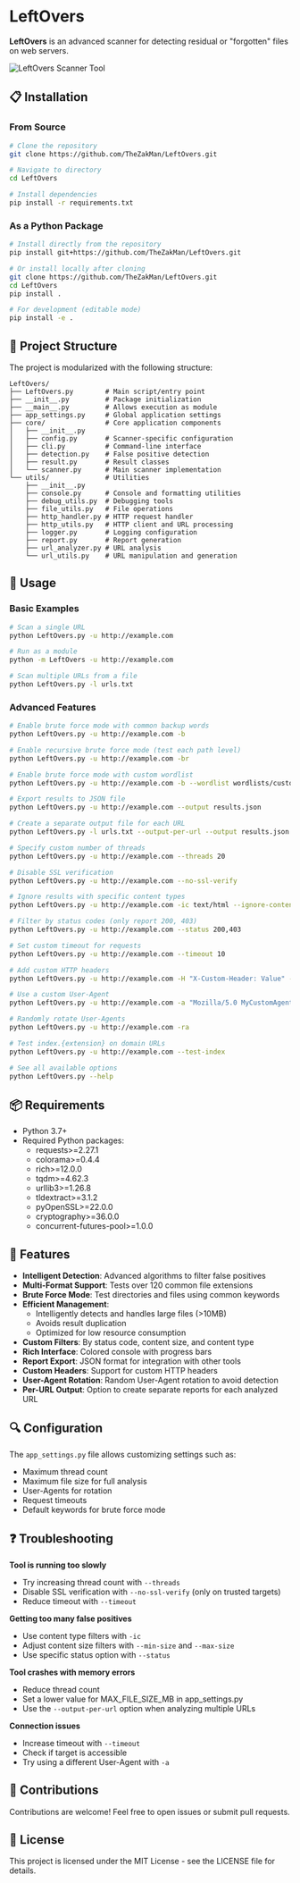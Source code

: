 # LeftOvers

**LeftOvers** is an advanced scanner for detecting residual or "forgotten" files on web servers.

![LeftOvers Scanner Tool](LeftOver.png)

## 📋 Installation

### From Source

```bash
# Clone the repository
git clone https://github.com/TheZakMan/LeftOvers.git

# Navigate to directory
cd LeftOvers

# Install dependencies
pip install -r requirements.txt
```

### As a Python Package

```bash
# Install directly from the repository
pip install git+https://github.com/TheZakMan/LeftOvers.git

# Or install locally after cloning
git clone https://github.com/TheZakMan/LeftOvers.git
cd LeftOvers
pip install .

# For development (editable mode)
pip install -e .
```

## 📁 Project Structure

The project is modularized with the following structure:

```
LeftOvers/
├── LeftOvers.py        # Main script/entry point
├── __init__.py         # Package initialization
├── __main__.py         # Allows execution as module
├── app_settings.py     # Global application settings
├── core/               # Core application components
│   ├── __init__.py
│   ├── config.py       # Scanner-specific configuration
│   ├── cli.py          # Command-line interface
│   ├── detection.py    # False positive detection
│   ├── result.py       # Result classes
│   └── scanner.py      # Main scanner implementation
└── utils/              # Utilities
    ├── __init__.py
    ├── console.py      # Console and formatting utilities
    ├── debug_utils.py  # Debugging tools
    ├── file_utils.py   # File operations
    ├── http_handler.py # HTTP request handler
    ├── http_utils.py   # HTTP client and URL processing
    ├── logger.py       # Logging configuration
    ├── report.py       # Report generation
    ├── url_analyzer.py # URL analysis
    └── url_utils.py    # URL manipulation and generation
```

## 🚀 Usage

### Basic Examples

```bash
# Scan a single URL
python LeftOvers.py -u http://example.com

# Run as a module
python -m LeftOvers -u http://example.com

# Scan multiple URLs from a file
python LeftOvers.py -l urls.txt
```

### Advanced Features

```bash
# Enable brute force mode with common backup words
python LeftOvers.py -u http://example.com -b

# Enable recursive brute force mode (test each path level)
python LeftOvers.py -u http://example.com -br

# Enable brute force mode with custom wordlist
python LeftOvers.py -u http://example.com -b --wordlist wordlists/custom.txt

# Export results to JSON file
python LeftOvers.py -u http://example.com --output results.json

# Create a separate output file for each URL
python LeftOvers.py -l urls.txt --output-per-url --output results.json

# Specify custom number of threads
python LeftOvers.py -u http://example.com --threads 20

# Disable SSL verification
python LeftOvers.py -u http://example.com --no-ssl-verify

# Ignore results with specific content types
python LeftOvers.py -u http://example.com -ic text/html --ignore-content image/jpeg

# Filter by status codes (only report 200, 403)
python LeftOvers.py -u http://example.com --status 200,403

# Set custom timeout for requests
python LeftOvers.py -u http://example.com --timeout 10

# Add custom HTTP headers
python LeftOvers.py -u http://example.com -H "X-Custom-Header: Value" -H "Authorization: Bearer token"

# Use a custom User-Agent
python LeftOvers.py -u http://example.com -a "Mozilla/5.0 MyCustomAgent"

# Randomly rotate User-Agents
python LeftOvers.py -u http://example.com -ra

# Test index.{extension} on domain URLs
python LeftOvers.py -u http://example.com --test-index

# See all available options
python LeftOvers.py --help
```

## 📦 Requirements

- Python 3.7+
- Required Python packages:
  - requests>=2.27.1
  - colorama>=0.4.4
  - rich>=12.0.0
  - tqdm>=4.62.3
  - urllib3>=1.26.8
  - tldextract>=3.1.2
  - pyOpenSSL>=22.0.0
  - cryptography>=36.0.0
  - concurrent-futures-pool>=1.0.0

## 🔧 Features

- **Intelligent Detection**: Advanced algorithms to filter false positives
- **Multi-Format Support**: Tests over 120 common file extensions
- **Brute Force Mode**: Test directories and files using common keywords
- **Efficient Management**:
  - Intelligently detects and handles large files (>10MB)
  - Avoids result duplication
  - Optimized for low resource consumption
- **Custom Filters**: By status code, content size, and content type
- **Rich Interface**: Colored console with progress bars
- **Report Export**: JSON format for integration with other tools
- **Custom Headers**: Support for custom HTTP headers
- **User-Agent Rotation**: Random User-Agent rotation to avoid detection
- **Per-URL Output**: Option to create separate reports for each analyzed URL

## 🔍 Configuration

The `app_settings.py` file allows customizing settings such as:
- Maximum thread count
- Maximum file size for full analysis
- User-Agents for rotation
- Request timeouts
- Default keywords for brute force mode

## ❓ Troubleshooting

**Tool is running too slowly**
- Try increasing thread count with `--threads`
- Disable SSL verification with `--no-ssl-verify` (only on trusted targets)
- Reduce timeout with `--timeout`

**Getting too many false positives**
- Use content type filters with `-ic`
- Adjust content size filters with `--min-size` and `--max-size`
- Use specific status option with `--status`

**Tool crashes with memory errors**
- Reduce thread count
- Set a lower value for MAX_FILE_SIZE_MB in app_settings.py
- Use the `--output-per-url` option when analyzing multiple URLs

**Connection issues**
- Increase timeout with `--timeout`
- Check if target is accessible
- Try using a different User-Agent with `-a`

## 🤝 Contributions

Contributions are welcome! Feel free to open issues or submit pull requests.

## 📄 License

This project is licensed under the MIT License - see the LICENSE file for details.
